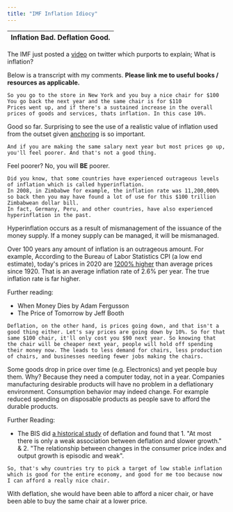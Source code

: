 ```yaml
---
title: "IMF Inflation Idiocy"
---
```


| Inflation Bad. Deflation Good. |
|-|

The IMF just posted a [video](https://twitter.com/IMFNews/status/1310228954247118848) on twitter which purports to explain; What is inflation?

Below is a transcript with my comments. **Please link me to useful books / resources as applicable.**

```
So you go to the store in New York and you buy a nice chair for $100
You go back the next year and the same chair is for $110
Prices went up, and if there's a sustained increase in the overall prices of goods and services, thats inflation. In this case 10%.
```

Good so far. Surprising to see the use of a realistic value of inflation used from the outset given [anchoring](https://en.wikipedia.org/wiki/Anchoring_(cognitive_bias)) is so important.

```
And if you are making the same salary next year but most prices go up, you'll feel poorer. And that's not a good thing.
```

Feel poorer? No, you will **BE** poorer. 

```
Did you know, that some countries have experienced outrageous levels of inflation which is called hyperinflation.
In 2008, in Zimbabwe for example, the inflation rate was 11,200,000% so back then you may have found a lot of use for this $100 trillion Zimbabwean dollar bill.
In fact, Germany, Peru, and other countries, have also experienced hyperinflation in the past.
```

Hyperinflation occurs as a result of mismanagement of the issuance of the money supply. If a money supply can be managed, it will be mismanaged.

Over 100 years any amount of inflation is an outrageous amount. 
For example, According to the Bureau of Labor Statistics CPI (a low end estimate), today's prices in 2020 are [1200% higher](https://www.officialdata.org/us/inflation/1920?amount=1) than average prices since 1920. That is an average inflation rate of 2.6% per year. The true inflation rate is far higher. 

Further reading:
- When Money Dies by Adam Fergusson
- The Price of Tomorrow by Jeff Booth

```
Deflation, on the other hand, is prices going down, and that isn't a good thing either. Let's say prices are going down by 10%. So for that same $100 chair, it'll only cost you $90 next year. So knowing that the chair will be cheaper next year, people will hold off spending their money now. The leads to less demand for chairs, less production of chairs, and businesses needing fewer jobs making the chairs. 
```

Some goods drop in price over time (e.g. Electronics) and yet people buy them. Why? Because they need a computer today, not in a year. Companies manufacturing desirable products will have no problem in a deflationary environment. Consumption behavior may indeed change. For example reduced spending on disposable products as people save to afford the durable products.

Further Reading:
- The BIS did [a historical study](https://www.bis.org/publ/qtrpdf/r_qt1503e.pdf) of deflation and found that 1. "At most there is only a weak association between deflation and slower growth." & 2. "The relationship between changes in the consumer price index and output growth is episodic and weak".

```
So, that's why countries try to pick a target of low stable inflation which is good for the entire economy, and good for me too because now I can afford a really nice chair.
```

With deflation, she would have been able to afford a nicer chair, or have been able to buy the same chair at a lower price.